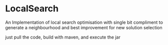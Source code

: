 # LocalSearch
An Implementation of local search optimisation with single bit compliment to generate a neighbourhood and best improvement for new solution selection

just pull the code, build with maven, and execute the jar
